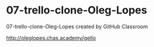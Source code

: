 # 07-trello-clone-Oleg-Lopes
07-trello-clone-Oleg-Lopes created by GitHub Classroom


http://oleglopes.chas.academy/gello
